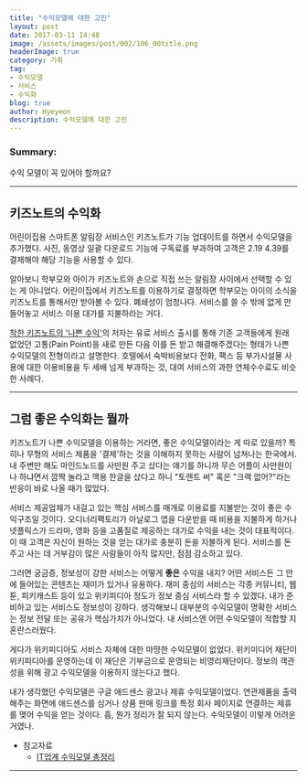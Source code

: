 ```yaml
---
title: "수익모델에 대한 고민"
layout: post
date: 2017-03-11 14:48
image: /assets/images/post/002/106_00title.png
headerImage: true
category: 기획
tag:
- 수익모델
- 서비스
- 수익화
blog: true
author: Hyeyeon
description: 수익모델에 대한 고민
---
```


### Summary:

수익 모델이 꼭 있어야 할까요?

---

## 키즈노트의 수익화

어린이집용 스마트폰 알림장 서비스인 키즈노트가 기능 업데이트를 하면서 수익모델을 추가했다. 사진, 동영상 일괄 다운로드 기능에 구독료를 부과하여 고객은 $2.19~$4.39를 결제해야 해당 기능을 사용할 수 있다.

알아보니 학부모와 아이가 키즈노트와 손으로 직접 쓰는 알림장 사이에서 선택할 수 있는 게 아니었다. 어린이집에서 키즈노트를 이용하기로 결정하면 학부모는 아이의 소식을 키즈노트를 통해서만 받아볼 수 있다. 폐쇄성이 엄청나다. 서비스를 쓸 수 밖에 없게 만들어놓고 서비스 이용 대가를 지불하라는 거다.

[착한 키즈노트의 '나쁜 수익'](https://brunch.co.kr/@rhodia/98)의 저자는 유료 서비스 출시를 통해 기존 고객들에게 원래 없었던 고통(Pain Point)을 새로 만든 다음 이를 돈 받고 해결해주겠다는 형태가 나쁜 수익모델의 전형이라고 설명한다. 호텔에서 숙박비용보다 전화, 팩스 등 부가시설물 사용에 대한 이용비용을 두 세배 넘게 부과하는 것, 대여 서비스의 과한 연체수수료도 비슷한 사례다.

---

## 그럼 좋은 수익화는 뭘까

키즈노트가 나쁜 수익모델을 이용하는 거라면, 좋은 수익모델이라는 게 따로 있을까? 특히나 무형의 서비스 제품을 '결제'하는 것을 이해하지 못하는 사람이 넘쳐나는 한국에서. 내 주변만 해도 마인드노드를 사만원 주고 샀다는 얘기를 하니까 무슨 어플이 사만원이나 하냐면서 깜짝 놀라고 맥용 한글을 샀다고 하니 "토렌트 써" 혹은 "크랙 없어?"라는 반응이 바로 나올 때가 많았다.

서비스 제공업체가 내걸고 있는 핵심 서비스를 매개로 이용료를 지불받는 것이 좋은 수익구조일 것이다. 오디너리팩토리가 아날로그 앱을 다운받을 때 비용을 지불하게 하거나 넷플릭스가 드라마, 영화 등을 고품질로 제공하는 대가로 수익을 내는 것이 대표적이다. 이 때 고객은 자신이 원하는 것을 얻는 대가로 충분히 돈을 지불하게 된다. 서비스를 돈 주고 사는 데 거부감이 많은 사람들이 아직 많지만, 점점 감소하고 있다.

그러면 궁금증, 정보성이 강한 서비스는 어떻게 **좋은** 수익을 내지? 어떤 서비스든 그 안에 들어있는 콘텐츠는 재미가 있거나 유용하다. 재미 중심의 서비스는 각종 커뮤니티, 웹툰, 피키캐스트 등이 있고 위키피디아 정도가 정보 중심 서비스라 할 수 있겠다. 내가 준비하고 있는 서비스도 정보성이 강하다. 생각해보니 대부분의 수익모델이 명확한 서비스는 정보 전달 또는 공유가 핵심가치가 아니었다. 내 서비스엔 어떤 수익모델이 적합할 지 혼란스러웠다.

게다가 위키피디아도 서비스 자체에 대한 마땅한 수익모델이 없었다. 위키미디어 재단이 위키피디아를 운영하는데 이 재단은 기부금으로 운영되는 비영리재단이다. 정보의 객관성을 위해 광고 수익모델을 이용하지 않는다고 했다.

내가 생각했던 수익모델은 구글 애드센스 광고나 제휴 수익모델이었다. 연관제품을 출력해주는 화면에 애드센스를 심거나 상품 판매 링크를 특정 회사 페이지로 연결하는 제휴를 맺어 수익을 얻는 것이다. 흠, 뭔가 정리가 잘 되지 않는다. 수익모델이 이렇게 어려운 거였나.




- 참고자료
  - [IT업계 수익모델 총정리](http://yslab.kr/35)

---
